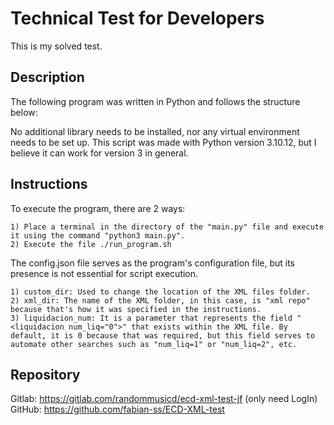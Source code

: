 # Technical Test for Developers
This is my solved test.

## Description
The following program was written in Python and follows the structure below:

No additional library needs to be installed, nor any virtual environment needs to be set up. This script was made with Python version 3.10.12, but I believe it can work for version 3 in general.

## Instructions
To execute the program, there are 2 ways:

    1) Place a terminal in the directory of the "main.py" file and execute it using the command "python3 main.py".
    2) Execute the file ./run_program.sh

The config.json file serves as the program's configuration file, but its presence is not essential for script execution.

    1) custom_dir: Used to change the location of the XML files folder.
    2) xml_dir: The name of the XML folder, in this case, is "xml repo" because that's how it was specified in the instructions.
    3) liquidacion_num: It is a parameter that represents the field "<liquidacion num_liq="0">" that exists within the XML file. By default, it is 0 because that was required, but this field serves to automate other searches such as "num_liq=1" or "num_liq=2", etc.

## Repository
Gitlab: https://gitlab.com/randommusicd/ecd-xml-test-jf (only need LogIn)
GitHub: https://github.com/fabian-ss/ECD-XML-test
